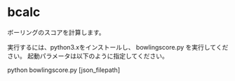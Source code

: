 # bcalc
ボーリングのスコアを計算します。

実行するには、python3.xをインストールし、
bowlingscore.py を実行してください。
起動パラメータは以下のように指定してください。

python bowlingscore.py [json_filepath]
